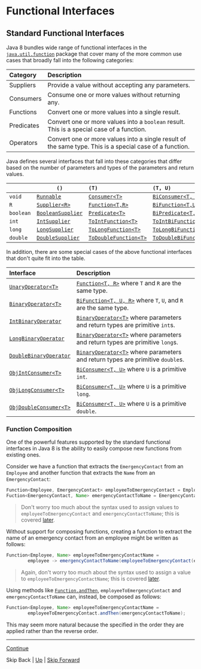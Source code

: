 # Functional Interfaces

## Standard Functional Interfaces

Java 8 bundles wide range of functional interfaces in the
[`java.util.function`](https://docs.oracle.com/javase/8/docs/api/java/util/function/package-summary.html)
package that cover many of the more common use cases that broadly fall into the
following categories:

| Category   | Description                                                                                             |
|:-----------|:--------------------------------------------------------------------------------------------------------|
| Suppliers  | Provide a value without accepting any parameters.                                                       |
| Consumers  | Consume one or more values without returning any.                                                       |
| Functions  | Convert one or more values into a single result.                                                        |
| Predicates | Convert one or more values into a `boolean` result. This is a special case of a function.               |
| Operators  | Convert one or more values into a single result of the same type. This is a special case of a function. |

Java defines several interfaces that fall into these categories that differ
based on the number of parameters and types of the parameters and return values.

|             | `()`                                                                                                   | `(T)`                                                                                                       | `(T, U)`                                                                                                          | `(int)`                                                                                                        | `(long)`                                                                                                         | `(double)`                                                                                                       |
|:------------|--------------------------------------------------------------------------------------------------------|:------------------------------------------------------------------------------------------------------------|:------------------------------------------------------------------------------------------------------------------|:---------------------------------------------------------------------------------------------------------------|:-----------------------------------------------------------------------------------------------------------------|:-----------------------------------------------------------------------------------------------------------------|
| `void`      | [`Runnable`](http://docs.oracle.com/javase/8/docs/api/java/lang/Runnable.html)                         | [`Consumer<T>`](https://docs.oracle.com/javase/8/docs/api/java/util/function/Consumer.html)                 | [`BiConsumer<T, U>`](https://docs.oracle.com/javase/8/docs/api/java/util/function/BiConsumer.html)                | [`IntConsumer`](https://docs.oracle.com/javase/8/docs/api/java/util/function/IntConsumer.html)                 | [`LongConsumer`](https://docs.oracle.com/javase/8/docs/api/java/util/function/LongConsumer.html)                 | [`DoubleConsumer`](https://docs.oracle.com/javase/8/docs/api/java/util/function/DoubleConsumer.html)             |
| `R`         | [`Supplier<R>`](https://docs.oracle.com/javase/8/docs/api/java/util/function/Supplier.html)            | [`Function<T,R>`](https://docs.oracle.com/javase/8/docs/api/java/util/function/Function.html)               | [`BiFunction<T,U,R>`](https://docs.oracle.com/javase/8/docs/api/java/util/function/BiFunction.html)               | [`IntFunction<R>`](https://docs.oracle.com/javase/8/docs/api/java/util/function/IntFunction.html)              | [`LongFunction<R>`](https://docs.oracle.com/javase/8/docs/api/java/util/function/LongFunction.html)              | [`DoubleFunction<R>`](https://docs.oracle.com/javase/8/docs/api/java/util/function/DoubleFunction.html)          |
| `boolean`   | [`BooleanSupplier`](https://docs.oracle.com/javase/8/docs/api/java/util/function/BooleanSupplier.html) | [`Predicate<T>`](https://docs.oracle.com/javase/8/docs/api/java/util/function/Predicate.html)               | [`BiPredicate<T, U>`](https://docs.oracle.com/javase/8/docs/api/java/util/function/BiPredicate.html)              | [`IntPredicate`](https://docs.oracle.com/javase/8/docs/api/java/util/function/IntPredicate.html)               | [`LongPredicate`](https://docs.oracle.com/javase/8/docs/api/java/util/function/LongPredicate.html)               | [`DoublePredicate`](https://docs.oracle.com/javase/8/docs/api/java/util/function/DoublePredicate.html)           |
| `int`       | [`IntSupplier`](https://docs.oracle.com/javase/8/docs/api/java/util/function/IntSupplier.html)         | [`ToIntFunction<T>`](https://docs.oracle.com/javase/8/docs/api/java/util/function/IntFunction.html)         | [`ToIntBiFunction<T,U>`](https://docs.oracle.com/javase/8/docs/api/java/util/function/ToIntBiFunction.html)       | [`IntUnaryOperator`](https://docs.oracle.com/javase/8/docs/api/java/util/function/IntUnaryOperator.html)       | [`LongToIntFunction`](https://docs.oracle.com/javase/8/docs/api/java/util/function/LongToIntFunction.html)       | [`DoubleToIntFunction`](https://docs.oracle.com/javase/8/docs/api/java/util/function/DoubleToIntFunction.html)   |
| `long`      | [`LongSupplier`](https://docs.oracle.com/javase/8/docs/api/java/util/function/LongSupplier.html)       | [`ToLongFunction<T>`](https://docs.oracle.com/javase/8/docs/api/java/util/function/ToLongFunction.html)     | [`ToLongBiFunction<T,U>`](https://docs.oracle.com/javase/8/docs/api/java/util/function/ToLongBiFunction.html)     | [`IntToLongFunction`](https://docs.oracle.com/javase/8/docs/api/java/util/function/IntToLongFunction.html)     | [`LongUnaryOperator`](https://docs.oracle.com/javase/8/docs/api/java/util/function/LongUnaryOperator.html)       | [`DoubleToLongFunction`](https://docs.oracle.com/javase/8/docs/api/java/util/function/DoubleToLongFunction.html) |
| `double`    | [`DoubleSupplier`](https://docs.oracle.com/javase/8/docs/api/java/util/function/DoubleSupplier.html)   | [`ToDoubleFunction<T>`](https://docs.oracle.com/javase/8/docs/api/java/util/function/ToDoubleFunction.html) | [`ToDoubleBiFunction<T,U>`](https://docs.oracle.com/javase/8/docs/api/java/util/function/ToDoubleBiFunction.html) | [`IntToDoubleFunction`](https://docs.oracle.com/javase/8/docs/api/java/util/function/IntToDoubleFunction.html) | [`LongToDoubleFunction`](https://docs.oracle.com/javase/8/docs/api/java/util/function/LongToDoubleFunction.html) | [`DoubleUnaryOperator`](https://docs.oracle.com/javase/8/docs/api/java/util/function/DoubleUnaryOperator.html)   |

In addition, there are some special cases of the above functional interfaces
that don't quite fit into the table.

| Interface                                                                                                        | Description                                                                                                                                                        |
|:-----------------------------------------------------------------------------------------------------------------|:-------------------------------------------------------------------------------------------------------------------------------------------------------------------|
| [`UnaryOperator<T>`](https://docs.oracle.com/javase/8/docs/api/java/util/function/UnaryOperator.html)            | [`Function<T, R>`](https://docs.oracle.com/javase/8/docs/api/java/util/function/Function.html) where `T` and `R` are the same type.                                |
| [`BinaryOperator<T>`](https://docs.oracle.com/javase/8/docs/api/java/util/function/BinaryOperator.html)          | [`BiFunction<T, U, R>`](https://docs.oracle.com/javase/8/docs/api/java/util/function/BiFunction.html) where `T`, `U`, and `R` are the same type.                   |
| [`IntBinaryOperator`](https://docs.oracle.com/javase/8/docs/api/java/util/function/IntBinaryOperator.html)       | [`BinaryOperator<T>`](https://docs.oracle.com/javase/8/docs/api/java/util/function/BinaryOperator.html) where parameters and return types are primitive `int`s.    |
| [`LongBinaryOperator`](https://docs.oracle.com/javase/8/docs/api/java/util/function/LongBinaryOperator.html)     | [`BinaryOperator<T>`](https://docs.oracle.com/javase/8/docs/api/java/util/function/BinaryOperator.html) where parameters and return types are primitive `long`s.   |
| [`DoubleBinaryOperator`](https://docs.oracle.com/javase/8/docs/api/java/util/function/DoubleBinaryOperator.html) | [`BinaryOperator<T>`](https://docs.oracle.com/javase/8/docs/api/java/util/function/BinaryOperator.html) where parameters and return types are primitive `double`s. |
| [`ObjIntConsumer<T>`](https://docs.oracle.com/javase/8/docs/api/java/util/function/ObjIntConsumer.html)          | [`BiConsumer<T, U>`](https://docs.oracle.com/javase/8/docs/api/java/util/function/BiConsumer.html) where `U` is a primitive `int`.                                 |
| [`ObjLongConsumer<T>`](https://docs.oracle.com/javase/8/docs/api/java/util/function/ObjLongConsumer.html)        | [`BiConsumer<T, U>`](https://docs.oracle.com/javase/8/docs/api/java/util/function/BiConsumer.html) where `U` is a primitive `long`.                                |
| [`ObjDoubleConsumer<T>`](https://docs.oracle.com/javase/8/docs/api/java/util/function/ObjDoubleConsumer.html)    | [`BiConsumer<T, U>`](https://docs.oracle.com/javase/8/docs/api/java/util/function/BiConsumer.html) where `U` is a primitive `double`.                              |

### Function Composition

One of the powerful features supported by the standard functional interfaces in
Java 8 is the ability to easily compose new functions from existing ones.

Consider we have a function that extracts the `EmergencyContact` from an
`Employee` and another function that extracts the `Name` from an
`EmergencyContact`:

``` java
Function<Employee, EmergencyContact> employeeToEmergencyContact = Employee::getEmergencyContact;
Fuction<EmergencyContact, Name> emergencyContactToName = EmergencyContact::getName;
```

> Don't worry too much about the syntax used to assign values to
> `employeeToEmergencyContact` and `emergencyContactToName`; this is covered
> [later](../method_references/start.md).

Without support for composing functions, creating a function to extract the name
of an emergency contact from an employee might be written as follows:

``` java
Function<Employee, Name> employeeToEmergencyContactName =
        employee -> emergencyContactToName(employeeToEmergencyContact(employee));
```

> Again, don't worry too much about the syntax used to assign a value to
> `employeeToEmergencyContactName`; this is covered
> [later](../lambda_expressions/start.md).

Using methods like
[`Function.andThen`](https://docs.oracle.com/javase/8/docs/api/java/util/function/Function.html#andThen-java.util.function.Function-),
`employeeToEmergencyContact` and `emergencyContactToName` can, instead, be
composed as follows:

``` java
Function<Employee, Name> employeeToEmergencyContactName =
        employeeToEmergencyContact.andThen(emergencyContactToName);
```

This may seem more natural because the specified in the order they are applied
rather than the reverse order.

---

[Continue](custom.md)

Skip Back | [Up](../start.md) | [Skip Forward](../lambda_expressions/start.md)
